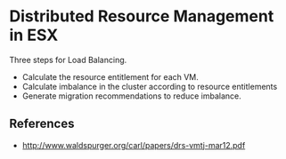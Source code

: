 # Distributed Resource Management in ESX

Three steps for Load Balancing.
* Calculate the resource entitlement for each VM.
* Calculate imbalance in the cluster according to resource entitlements
* Generate migration recommendations to reduce imbalance.


## References

* http://www.waldspurger.org/carl/papers/drs-vmtj-mar12.pdf
